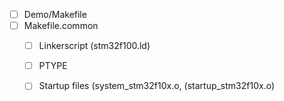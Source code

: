 - [ ] Demo/Makefile
- [ ] Makefile.common
	- [ ] Linkerscript (stm32f100.ld)
	- [ ] PTYPE
	- [ ] Startup files (system_stm32f10x.o, (startup_stm32f10x.o)
	